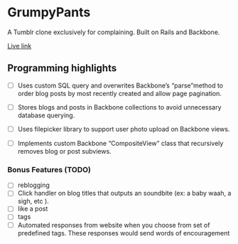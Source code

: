 # GrumpyPants
A Tumblr clone exclusively for complaining. Built on Rails and Backbone.

[Live link](wwww.grumpypants.io)

## Programming highlights

- [ ] Uses custom SQL query and overwrites Backbone’s “parse”method to order blog posts by most recently created and allow page pagination.
- [ ] Stores blogs and posts in Backbone collections to avoid unnecessary database querying.
- [ ] Uses filepicker library to support user photo upload on Backbone views.
- [ ] Implements custom Backbone “CompositeView” class that recursively removes blog or post subviews.


### Bonus Features (TODO)
- [ ] reblogging
- [ ] Click handler on blog titles that outputs an soundbite (ex: a baby waah, a sigh, etc ).
- [ ] like a post
- [ ] tags
- [ ] Automated responses from website when you choose from set of predefined tags. These responses would send words of encouragement
